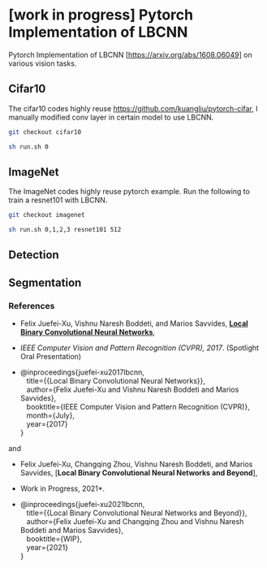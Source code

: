 # [work in progress] Pytorch Implementation of LBCNN

Pytorch Implementation of LBCNN [https://arxiv.org/abs/1608.06049] on various vision tasks.


## Cifar10

The cifar10 codes highly reuse https://github.com/kuangliu/pytorch-cifar, I manually modified conv layer in certain model to use LBCNN.

```sh
git checkout cifar10

sh run.sh 0
```


## ImageNet

The ImageNet codes highly reuse pytorch example. Run the following to train a resnet101 with LBCNN.

```sh
git checkout imagenet

sh run.sh 0,1,2,3 resnet101 512
```




## Detection



## Segmentation


### References

* Felix Juefei-Xu, Vishnu Naresh Boddeti, and Marios Savvides, [**Local Binary Convolutional Neural Networks**](https://arxiv.org/abs/1608.06049),
* *IEEE Computer Vision and Pattern Recognition (CVPR), 2017*. (Spotlight Oral Presentation)

* @inproceedings{juefei-xu2017lbcnn,<br>
&nbsp;&nbsp;&nbsp;title={{Local Binary Convolutional Neural Networks}},<br>
&nbsp;&nbsp;&nbsp;author={Felix Juefei-Xu and Vishnu Naresh Boddeti and Marios Savvides},<br>
&nbsp;&nbsp;&nbsp;booktitle={IEEE Computer Vision and Pattern Recognition (CVPR)},<br>
&nbsp;&nbsp;&nbsp;month={July},<br>
&nbsp;&nbsp;&nbsp;year={2017}<br>
}

and  

* Felix Juefei-Xu, Changqing Zhou, Vishnu Naresh Boddeti, and Marios Savvides, [**Local Binary Convolutional Neural Networks and Beyond**],
* Work in Progress, 2021*.

* @inproceedings{juefei-xu2021lbcnn,<br>
&nbsp;&nbsp;&nbsp;title={{Local Binary Convolutional Neural Networks and Beyond}},<br>
&nbsp;&nbsp;&nbsp;author={Felix Juefei-Xu and Changqing Zhou and Vishnu Naresh Boddeti and Marios Savvides},<br>
&nbsp;&nbsp;&nbsp;booktitle={WIP},<br>
&nbsp;&nbsp;&nbsp;year={2021}<br>
}

